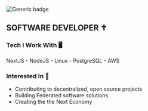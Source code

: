 ![Generic badge](https://img.shields.io/badge/DAY-SMASHED-blue.svg)

## SOFTWARE DEVELOPER ✝️

### Tech I Work With 🖥
NextJS - NodeJS - Linux - PostgreSQL - AWS

### Interested In 🌱
 - Contributing to decentralized, open source projects
 - Building Federated software solutions
 - Creating the the Next Economy

